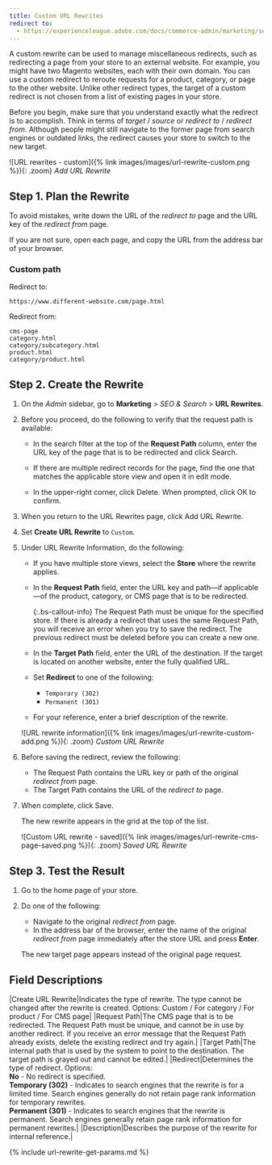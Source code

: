 ```yaml
---
title: Custom URL Rewrites
redirect to:
  - https://experienceleague.adobe.com/docs/commerce-admin/marketing/seo/url-rewrites/url-rewrite-custom.html
---
```


A custom rewrite can be used to manage miscellaneous redirects, such as redirecting a page from your store to an external website. For example, you might have two Magento websites, each with their own domain. You can use a custom redirect to reroute requests for a product, category, or page to the other website. Unlike other redirect types, the target of a custom redirect is not chosen from a list of existing pages in your store.

Before you begin, make sure that you understand exactly what the redirect is to accomplish. Think in terms of _target_ / _source_ or _redirect to_ / _redirect from_. Although people might still navigate to the former page from search engines or outdated links, the redirect causes your store to switch to the new target.

![URL rewrites - custom]({% link images/images/url-rewrite-custom.png %}){: .zoom}
_Add URL Rewrite_

## Step 1. Plan the Rewrite

To avoid mistakes, write down the URL of the _redirect to_ page and the URL key of the _redirect from_ page.

If you are not sure, open each page, and copy the URL from the address bar of your browser.

### Custom path

Redirect to:

    https://www.different-website.com/page.html

Redirect from:

    cms-page
    category.html
    category/subcategory.html
    product.html
    category/product.html

## Step 2. Create the Rewrite

1. On the _Admin_ sidebar, go to **Marketing** > _SEO & Search_ > **URL Rewrites**.

1. Before you proceed, do the following to verify that the request path is available:

   - In the search filter at the top of the **Request Path** column, enter the URL key of the page that is to be redirected and click <span class="btn">Search</span>.

   - If there are multiple redirect records for the page, find the one that matches the applicable store view and open it in edit mode.

   - In the upper-right corner, click <span class="btn">Delete</span>. When prompted, click <span class="btn">OK</span> to confirm.

1. When you return to the URL Rewrites page, click <span class="btn">Add URL Rewrite</span>.

1. Set **Create URL Rewrite** to `Custom`.

1. Under URL Rewrite Information, do the following:

   - If you have multiple store views, select the **Store** where the rewrite applies.

   - In the **Request Path** field, enter the URL key and path—if applicable—of the product, category, or CMS page that is to be redirected.

        {:.bs-callout-info}
        The Request Path must be unique for the specified store. If there is already a redirect that uses the same Request Path, you will receive an error when you try to save the redirect. The previous redirect must be deleted before you can create a new one.

   - In the **Target Path** field, enter the URL of the destination. If the target is located on another website, enter the fully qualified URL.

   - Set **Redirect** to one of the following:

      - `Temporary (302)`
      - `Permanent (301)`

   - For your reference, enter a brief description of the rewrite.

    ![URL rewrite information]({% link images/images/url-rewrite-custom-add.png %}){: .zoom}
    _Custom URL Rewrite_

1. Before saving the redirect, review the following:

   - The Request Path contains the URL key or path of the original _redirect from_ page.
   - The Target Path contains the URL of the _redirect to_ page.

1. When complete, click <span class="btn">Save</span>.

    The new rewrite appears in the grid at the top of the list.

    ![Custom URL rewrite - saved]({% link images/images/url-rewrite-cms-page-saved.png %}){: .zoom}
    _Saved URL Rewrite_

## Step 3. Test the Result

1. Go to the home page of your store.

1. Do one of the following:

   - Navigate to the original _redirect from_ page.
   - In the address bar of the browser, enter the name of the original _redirect from_ page immediately after the store URL and press **Enter**.

    The new target page appears instead of the original page request.

## Field Descriptions

|Create URL Rewrite|Indicates the type of rewrite. The type cannot be changed after the rewrite is created. Options: Custom / For category / For product / For CMS page|
|Request Path|The CMS page that is to be redirected. The Request Path must be unique, and cannot be in use by another redirect. If you receive an error message that the Request Path already exists, delete the existing redirect and try again.|
|Target Path|The internal path that is used by the system to point to the destination. The target path is grayed out and cannot be edited.|
|Redirect|Determines the type of redirect. Options: <br/>**No** - No redirect is specified. <br/>**Temporary (302)** - Indicates to search engines that the rewrite is for a limited time. Search engines generally do not retain page rank information for temporary rewrites. <br/>**Permanent (301)** - Indicates to search engines that the rewrite is permanent. Search engines generally retain page rank information for permanent rewrites.|
|Description|Describes the purpose of the rewrite for internal reference.|

{% include url-rewrite-get-params.md %}
